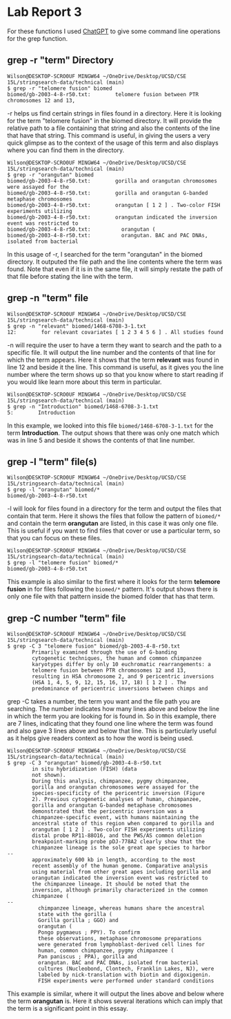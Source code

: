 # Lab Report 3
For these functions I used [ChatGPT](https://chat.openai.com/) to give some command line operations for the grep function. 
## grep -r "term" Directory
```
Wilson@DESKTOP-SCRO0UF MINGW64 ~/OneDrive/Desktop/UCSD/CSE 15L/stringsearch-data/technical (main)
$ grep -r "telomere fusion" biomed
biomed/gb-2003-4-8-r50.txt:        telomere fusion between PTR chromosomes 12 and 13,
```
-r helps us find certain strings in files found in a directory. Here it is looking for the term "telomere fusion" in the biomed directory. It will provide the relative path to a file containing that string and also the contents of the line that have that string. This command is useful, in giving the users a very quick glimpse as to the context of the usage of this term and also displays where you can find them in the directory. 

```
Wilson@DESKTOP-SCRO0UF MINGW64 ~/OneDrive/Desktop/UCSD/CSE 15L/stringsearch-data/technical (main)
$ grep -r "orangutan" biomed
biomed/gb-2003-4-8-r50.txt:        gorilla and orangutan chromosomes were assayed for the
biomed/gb-2003-4-8-r50.txt:        gorilla and orangutan G-banded metaphase chromosomes
biomed/gb-2003-4-8-r50.txt:        orangutan [ 1 2 ] . Two-color FISH experiments utilizing
biomed/gb-2003-4-8-r50.txt:        orangutan indicated the inversion event was restricted to
biomed/gb-2003-4-8-r50.txt:          orangutan (
biomed/gb-2003-4-8-r50.txt:          orangutan. BAC and PAC DNAs, isolated from bacterial
```

In this usage of -r, I searched for the term "orangutan" in the biomed directory. It outputed the file path and the line contents where the term was found. Note that even if it is in the same file, it will simply restate the path of that file before stating the line with the term.

## grep -n "term" file
```
Wilson@DESKTOP-SCRO0UF MINGW64 ~/OneDrive/Desktop/UCSD/CSE 15L/stringsearch-data/technical (main)
$ grep -n "relevant" biomed/1468-6708-3-1.txt
12:        for relevant covariates [ 1 2 3 4 5 6 ] . All studies found
```

-n will require the user to have a term they want to search and the path to a specific file. It will output the line number and the contents of that line for which the term appears. Here it shows that the term **relevant** was found in line 12 and beside it the line. This command is useful, as it gives you the line number where the term shows up so that you know where to start reading if you would like learn more about this term in particular. 
```
Wilson@DESKTOP-SCRO0UF MINGW64 ~/OneDrive/Desktop/UCSD/CSE 15L/stringsearch-data/technical (main)
$ grep -n "Introduction" biomed/1468-6708-3-1.txt
5:        Introduction
```

In this example, we looked into this file `biomed/1468-6708-3-1.txt` for the term **Introduction**. The output shows that there was only one match which was in line 5 and beside it shows the contents of that line number.

## grep -l "term" file(s)
```
Wilson@DESKTOP-SCRO0UF MINGW64 ~/OneDrive/Desktop/UCSD/CSE 15L/stringsearch-data/technical (main)
$ grep -l "orangutan" biomed/*
biomed/gb-2003-4-8-r50.txt
```

-l will look for files found in a directory for the term and output the files that contain that term. Here it shows the files that follow the pattern of `biomed/*` and contain the term **orangutan** are listed, in this case it was only one file. This is useful if you want to find files that cover or use a particular term, so that you can focus on these files.   
```
Wilson@DESKTOP-SCRO0UF MINGW64 ~/OneDrive/Desktop/UCSD/CSE 15L/stringsearch-data/technical (main)
$ grep -l "telomere fusion" biomed/*
biomed/gb-2003-4-8-r50.txt
```

This example is also similar to the first where it looks for the term **telemore fusion** in for files following the `biomed/*` pattern. It's output shows there is only one file with that pattern inside the biomed folder that has that term. 

## grep -C number "term" file

```
Wilson@DESKTOP-SCRO0UF MINGW64 ~/OneDrive/Desktop/UCSD/CSE 15L/stringsearch-data/technical (main)
$ grep -C 3 "telomere fusion" biomed/gb-2003-4-8-r50.txt
        Primarily examined through the use of G-banding
        cytogenetic techniques, the human and common chimpanzee
        karyotypes differ by only 10 euchromatic rearrangements: a
        telomere fusion between PTR chromosomes 12 and 13,
        resulting in HSA chromosome 2, and 9 pericentric inversions
        (HSA 1, 4, 5, 9, 12, 15, 16, 17, 18) [ 1 2 ] . The
        predominance of pericentric inversions between chimps and
```

grep -C takes a number, the term you want and the file path you are searching. The number indicates how many lines above and below the line in which the term you are looking for is found in. So in this example, there are 7 lines, indicating that they found one line where the term was found and also gave 3 lines above and below that line. This is particularly useful as it helps give readers context as to how the word is being used. 
```
Wilson@DESKTOP-SCRO0UF MINGW64 ~/OneDrive/Desktop/UCSD/CSE 15L/stringsearch-data/technical (main)
$ grep -C 3 "orangutan" biomed/gb-2003-4-8-r50.txt
        in situ hybridization (FISH) (data
        not shown).
        During this analysis, chimpanzee, pygmy chimpanzee,
        gorilla and orangutan chromosomes were assayed for the
        species-specificity of the pericentric inversion (Figure
        2). Previous cytogenetic analyses of human, chimpanzee,
        gorilla and orangutan G-banded metaphase chromosomes
        demonstrated that the pericentric inversion was a
        chimpanzee-specific event, with humans maintaining the
        ancestral state of this region when compared to gorilla and
        orangutan [ 1 2 ] . Two-color FISH experiments utilizing
        distal probe RP11-88O16, and the PWS/AS common deletion
        breakpoint-marking probe pDJ-778A2 clearly show that the
        chimpanzee lineage is the sole great ape species to harbor
--
        approximately 600 kb in length, according to the most
        recent assembly of the human genome. Comparative analysis
        using material from other great apes including gorilla and
        orangutan indicated the inversion event was restricted to
        the chimpanzee lineage. It should be noted that the
        inversion, although primarily characterized in the common
        chimpanzee (
--
          chimpanzee lineage, whereas humans share the ancestral
          state with the gorilla (
          Gorilla gorilla ; GGO) and
          orangutan (
          Pongo pygmaeus ; PPY). To confirm
          these observations, metaphase chromosome preparations
          were generated from lymphoblast-derived cell lines for
          human, common chimpanzee, pygmy chimpanzee (
          Pan paniscus ; PPA), gorilla and
          orangutan. BAC and PAC DNAs, isolated from bacterial
          cultures (Nucleobond, Clontech, Franklin Lakes, NJ), were
          labeled by nick-translation with biotin and digoxigenin.
          FISH experiments were performed under standard conditions
```

This example is similar, where it will output the lines above and below where the term **orangutan** is. Here it shows several iterations which can imply that the term is a significant point in this essay. 




